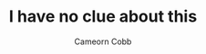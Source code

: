 ---
layout: post
title: "I have no clue about this"
author: "Cameorn Cobb"
categories: test
tags: test
image: test.jpg
---